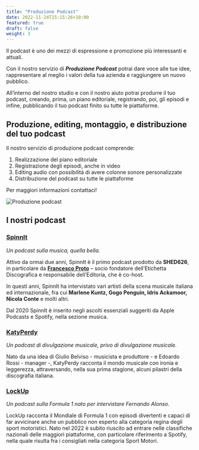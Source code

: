 ```yaml
---
title: "Produzione Podcast"
date: 2022-11-24T15:15:26+10:00
featured: true
draft: false
weight: 3
---
```


Il podcast è uno dei mezzi di espressione e promozione più interessanti e attuali. 

Con il nostro servizio di ***Produzione Podcast*** potrai dare voce alle tue idee, rappresentare al meglio i valori della tua azienda e raggiungere un nuovo pubblico.

All’interno del nostro studio e con il nostro aiuto potrai produrre il tuo podcast, creando, prima, un piano editoriale, registrando, poi, gli episodi e infine, pubblicando il tuo podcast finito su tutte le piattaforme.

## Produzione, editing, montaggio, e distribuzione del tuo podcast

Il nostro servizio di produzione podcast comprende:

1. Realizzazione del piano editoriale
2. Registrazione degli episodi, anche in video
3. Editing audio con possibilità di avere colonne sonore personalizzate
4. Distribuzione del podcast su tutte le piattaforme

Per maggiori informazioni contattaci!

![Produzione podcast](/images/DSC06508.jpg)

## I nostri podcast

### [SpinnIt](https://spinnit.it)

*Un podcast sulla musica, quella bella.* 

Attivo da ormai due anni, SpinnIt è il primo podcast prodotto da **SHED626**, in particolare da **[Francesco Proto](https://protofra.me)** – socio fondatore dell’Etichetta Discografica e responsabile dell’Editoria, che è co-host.

In questi anni, SpinnIt ha intervistato vari artisti della scena musicale italiana ed internazionale, fra cui **Marlene Kuntz, Gogo Penguin, Idris Ackamoor, Nicola Conte** e molti altri.

Dal 2020 SpinnIt è inserito negli ascolti essenziali suggeriti da Apple Podcasts e Spotify, nella sezione musica.

### [KatyPerdy](https://open.spotify.com/show/57pu85tfd5sc9ix1pOGBhr?si=c1955fedd4fb41ec)

*Un podcast di divulgazione musicale, privo di divulgazione musicale.* 

Nato da una idea di Giulio Belviso - musicista e produttore - e Edoardo Rossi - manager -, KatyPerdy racconta il mondo musicale con ironia e leggerezza, attraversando, nella sua prima stagione, alcuni pilastri della discografia italiana. 

### [LockUp](https://lock-up.it)

*Un podcast sulla Formula 1 nato per intervistare Fernando Alonso*. 

LockUp racconta il Mondiale di Formula 1 con episodi divertenti e capaci di far avvicinare anche un pubblico non esperto alla categoria regina degli sport motoristici. 
Nato nel 2022 è subito riuscito ad entrare nelle classifiche nazionali delle maggiori piattaforme, con particolare riferimento a Spotify, nella quale risulta fra i consigliati nella categoria Sport Motori. 
